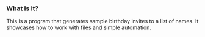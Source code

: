 ### What Is It?
This is a program that generates sample birthday invites to a list of names. It showcases how to work with files and simple automation. 